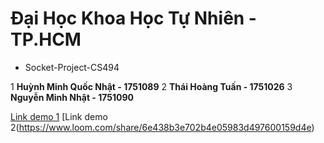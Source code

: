 # Đại Học Khoa Học Tự Nhiên - TP.HCM
- Socket-Project-CS494

1 **Huỳnh Minh Quốc Nhật - 1751089**
2 **Thái Hoàng Tuấn - 1751026**
3 **Nguyễn Minh Nhật - 1751090**

[Link demo 1](https://www.loom.com/share/fdf2b4108952438d88c9215306e15299)
[Link demo 2(https://www.loom.com/share/6e438b3e702b4e05983d497600159d4e)
